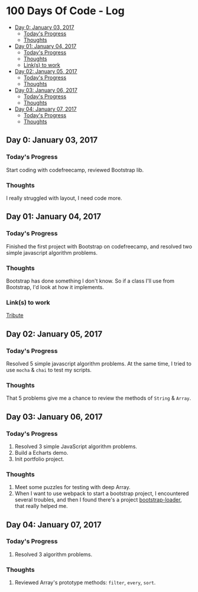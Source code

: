 # 100 Days Of Code - Log

<!-- toc -->

- [Day 0: January 03, 2017](#day-0-january-03-2017)
  * [Today's Progress](#todays-progress)
  * [Thoughts](#thoughts)
- [Day 01: January 04, 2017](#day-01-january-04-2017)
  * [Today's Progress](#todays-progress-1)
  * [Thoughts](#thoughts-1)
  * [Link(s) to work](#links-to-work)
- [Day 02: January 05, 2017](#day-02-january-05-2017)
  * [Today's Progress](#todays-progress-2)
  * [Thoughts](#thoughts-2)
- [Day 03: January 06, 2017](#day-03-january-06-2017)
  * [Today's Progress](#todays-progress-3)
  * [Thoughts](#thoughts-3)
- [Day 04: January 07, 2017](#day-04-january-07-2017)
  * [Today's Progress](#todays-progress-4)
  * [Thoughts](#thoughts-4)

<!-- tocstop -->

## Day 0: January 03, 2017

### Today's Progress

Start coding with codefreecamp, reviewed Bootstrap lib.

### Thoughts

I really struggled with layout, I need code more.


## Day 01: January 04, 2017

### Today's Progress

Finished the first project with Bootstrap on codefreecamp, and resolved two simple javascript algorithm problems.

### Thoughts

Bootstrap has done something I don't know. So if a class I'll use from Bootstrap, I'd look at how it implements.

### Link(s) to work

[Tribute](http://codepen.io/xandeer/pen/bgGgBm)


## Day 02: January 05, 2017

### Today's Progress

Resolved 5 simple javascript algorithm problems. At the same time, I tried to use `mocha` & `chai` to test my scripts.

### Thoughts

That 5 problems give me a chance to review the methods of `String` & `Array`.


## Day 03: January 06, 2017

### Today's Progress

1. Resolved 3 simple JavaScript algorithm problems.
2. Build a Echarts demo.
3. Init portfolio project.

### Thoughts

1. Meet some puzzles for testing with deep Array.
2. When I want to use webpack to start a bootstrap project, I encountered several troubles, and then I found there's a project [bootstrap-loader](https://github.com/shakacode/bootstrap-loader), that really helped me.


## Day 04: January 07, 2017

### Today's Progress

1. Resolved 3 algorithm problems.

### Thoughts

1. Reviewed Array's prototype methods: `filter`, `every`, `sort`.
